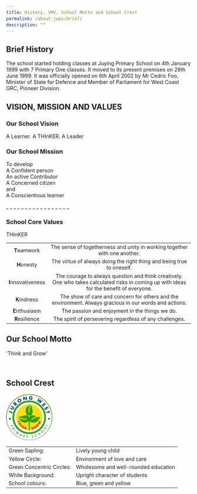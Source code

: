 ```yaml
---
title: History, VMV, School Motto and School Crest
permalink: /about-jwps/brief/
description: ""
---
```

## Brief History

The school started holding classes at Juying Primary School on 4th January 1999 with 7 Primary One classes. It moved to its present premises on 28th June 1999. It was officially opened on 6th April 2002 by Mr Cedric Foo, Minister of State for Defence and Member of Parliament for West Coast GRC, Pioneer Division.

## VISION, MISSION AND VALUES

### Our School Vision

A Learner. A THInKER. A Leader

### Our School Mission

To develop <br> A Confident person <br>An active Contributor <br>A Concerned citizen <br>and<br> A Conscientious learner <br></p>

_ _ _ _ _ _ _ _ _ _ _ _ _ _ _ _ _</b>

### School Core Values


THInKER

|           |              |
|:----------------:|:-------------------------------------------------------------------------------------------------------------------------------------------:|
|    **T**eamwork    |     The sense of togetherness and unity in working together with one another.        |
|     **H**onesty    |         The virtue of always doing the right thing and being true to oneself.            |
| **I**nnovativeness | The courage to always question and think creatively. One who takes calculated risks in coming up with ideas for the benefit of everyone.  |
|   **K**indness    |         The show of care and concern for others and the environment. Always gracious in our words and actions.                  |
|   **E**nthusiasm   |          The passion and enjoyment in the things we do.               |
|   **R**esilience   |      The spirit of persevering regardless of any challenges.                |



## Our School Motto


'Think and Grow'

<br>

## 	School Crest

>

<img src="/images/About%20Us/jwps_school_crest.png" alt="School Crest" class="center" style="width:25%">

|            |            |
|---------------------------|--------------------------------------|
| Green Sapling:            | Lively young child                   |
| Yellow Circle:            | Environment of love and care         |
| Green Concentric Circles: | Wholesome and well-rounded education |
| White Background:         | Upright character of students        |
| School colours:           | Blue, green and yellow               |